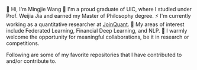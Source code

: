 👋 Hi, I'm Mingjie Wang
💞️ I'm a proud graduate of UIC, where I studied under Prof. Weijia Jia and earned my Master of Philosophy degree.
⚡ I'm currently working as a quantitative researcher at [JoinQuant](https://www.joinquant.com/view/algorithm/fundraising).
👀 My areas of interest include Federated Learning, Financial Deep Learning, and NLP.
👯 I warmly welcome the opportunity for meaningful collaborations, be it in research or competitions.

<!---
MingjieWang0606/MingjieWang0606 is a ✨ special ✨ repository because its `README.md` (this file) appears on your GitHub profile.
You can click the Preview link to take a look at your changes.
--->
Following are some of my favorite repositories that I have contributed to and/or contribute to.


